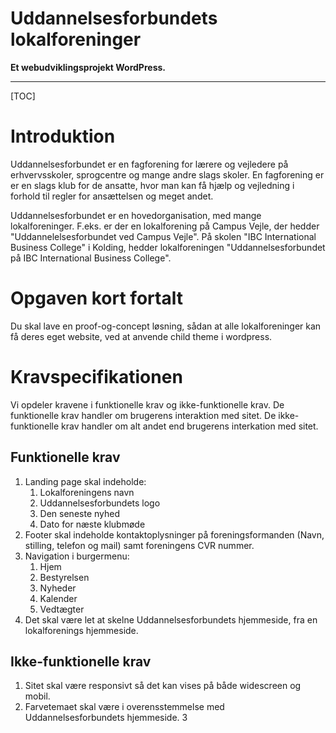 # Uddannelsesforbundets lokalforeninger

**Et webudviklingsprojekt WordPress.**

---
[TOC]

# Introduktion
Uddannelsesforbundet er en fagforening for lærere og vejledere på erhvervsskoler, sprogcentre og mange andre slags skoler. En fagforening er er en slags klub for de ansatte, hvor man kan få hjælp og vejledning i forhold til regler for ansættelsen og meget andet.

Uddannelsesforbundet er en hovedorganisation, med mange lokalforeninger. F.eks. er der en lokalforening på Campus Vejle, der hedder "Uddannelelsesforbundet ved Campus Vejle". På skolen "IBC International Business College" i Kolding, hedder lokalforeningen "Uddannelsesforbundet på IBC International Business College".

# Opgaven kort fortalt
Du skal lave en proof-og-concept løsning, sådan at alle lokalforeninger kan få deres eget website, ved at anvende child theme i wordpress. 

# Kravspecifikationen
Vi opdeler kravene i funktionelle krav og ikke-funktionelle krav. De funktionelle krav handler om brugerens interaktion med sitet. De ikke-funktionelle krav handler om alt andet end brugerens interkation med sitet.

## Funktionelle krav
1. Landing page skal indeholde:
    1. Lokalforeningens navn
    2. Uddannelsesforbundets logo
    3. Den seneste nyhed
    4. Dato for næste klubmøde
2. Footer skal indeholde kontaktoplysninger på foreningsformanden (Navn, stilling, telefon og mail) samt foreningens CVR nummer.
3. Navigation i burgermenu:
    1. Hjem
    2. Bestyrelsen
    3. Nyheder
    4. Kalender
    5. Vedtægter
4. Det skal være let at skelne Uddannelsesforbundets hjemmeside, fra en lokalforenings hjemmeside.


## Ikke-funktionelle krav
1. Sitet skal være responsivt så det kan vises på både widescreen og mobil.
2. Farvetemaet skal være i overensstemmelse med Uddannelsesforbundets hjemmeside.
3

